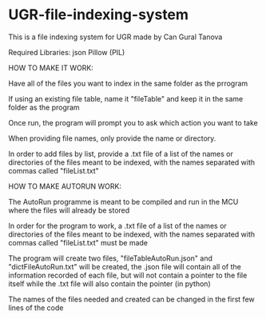 # UGR-file-indexing-system
This is a file indexing system for UGR made by Can Gural Tanova

Required Libraries:
json
Pillow (PIL)


HOW TO MAKE IT WORK:


Have all of the files you want to index in the same folder as the prrogram

If using an existing file table, name it "fileTable" and keep it in the same folder as the program

Once run, the program will prompt you to ask which action you want to take

When providing file names, only provide the name or directory.

In order to add files by list, provide a .txt file of a list of the names or directories of the files meant to be indexed, with the names separated with commas called "fileList.txt"
 
HOW TO MAKE AUTORUN WORK:

The AutoRun programme is meant to be compiled and run in the MCU where the files will already be stored

In order for the program to work, a .txt file of a list of the names or directories of the files meant to be indexed, with the names separated with commas called "fileList.txt" must be made

The program will create two files, "fileTableAutoRun.json" and "dictFileAutoRun.txt" will be created, the .json file will contain all of the information recorded of each file, but will not contain a pointer to the file itself while the .txt file will also contain the pointer (in python)

The names of the files needed and created can be changed in the first few lines of the code 
